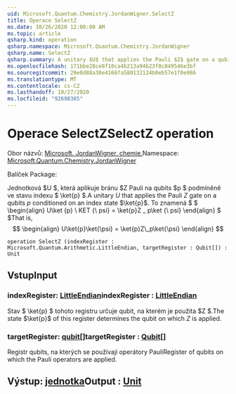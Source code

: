 ```yaml
---
uid: Microsoft.Quantum.Chemistry.JordanWigner.SelectZ
title: Operace SelectZ
ms.date: 10/26/2020 12:00:00 AM
ms.topic: article
qsharp.kind: operation
qsharp.namespace: Microsoft.Quantum.Chemistry.JordanWigner
qsharp.name: SelectZ
qsharp.summary: A unitary $U$ that applies the Pauli $Z$ gate on a qubits $p$ conditioned on an index state $\ket{p}$. That is, $$ \begin{align} U\ket{p}\ket{\psi} = \ket{p}Z\_p\ket{\psi} \end{align} $$
ms.openlocfilehash: 171bbe28ce8f10ca4b213a94b23f8c049546e3bf
ms.sourcegitcommit: 29e0d88a30e4166fa580132124b0eb57e1f0e986
ms.translationtype: MT
ms.contentlocale: cs-CZ
ms.lasthandoff: 10/27/2020
ms.locfileid: "92698385"
---
```

# <a name="selectz-operation"></a><span data-ttu-id="733f9-102">Operace SelectZ</span><span class="sxs-lookup"><span data-stu-id="733f9-102">SelectZ operation</span></span>

<span data-ttu-id="733f9-103">Obor názvů: [Microsoft. JordanWigner. chemie.](xref:Microsoft.Quantum.Chemistry.JordanWigner)</span><span class="sxs-lookup"><span data-stu-id="733f9-103">Namespace: [Microsoft.Quantum.Chemistry.JordanWigner](xref:Microsoft.Quantum.Chemistry.JordanWigner)</span></span>

<span data-ttu-id="733f9-104">Balíček [](https://nuget.org/packages/)</span><span class="sxs-lookup"><span data-stu-id="733f9-104">Package: [](https://nuget.org/packages/)</span></span>


<span data-ttu-id="733f9-105">Jednotková $U $, která aplikuje bránu $Z Pauli na qubits $p $ podmíněně ve stavu indexu $ \ket{p} $.</span><span class="sxs-lookup"><span data-stu-id="733f9-105">A unitary $U$ that applies the Pauli $Z$ gate on a qubits $p$ conditioned on an index state $\ket{p}$.</span></span> <span data-ttu-id="733f9-106">To znamená $ $ \begin{align} U\ket {p} \ KET {\ psí} = \ket{p}Z \_ p\ket {\ psí} \end{align} $ $</span><span class="sxs-lookup"><span data-stu-id="733f9-106">That is, $$ \begin{align} U\ket{p}\ket{\psi} = \ket{p}Z\_p\ket{\psi} \end{align} $$</span></span>

```qsharp
operation SelectZ (indexRegister : Microsoft.Quantum.Arithmetic.LittleEndian, targetRegister : Qubit[]) : Unit
```


## <a name="input"></a><span data-ttu-id="733f9-107">Vstup</span><span class="sxs-lookup"><span data-stu-id="733f9-107">Input</span></span>

### <a name="indexregister--littleendian"></a><span data-ttu-id="733f9-108">indexRegister: [LittleEndian](xref:Microsoft.Quantum.Arithmetic.LittleEndian)</span><span class="sxs-lookup"><span data-stu-id="733f9-108">indexRegister : [LittleEndian](xref:Microsoft.Quantum.Arithmetic.LittleEndian)</span></span>

<span data-ttu-id="733f9-109">Stav $ \ket{p} $ tohoto registru určuje qubit, na kterém je použita $Z $.</span><span class="sxs-lookup"><span data-stu-id="733f9-109">The state $\ket{p}$ of this register determines the qubit on which $Z$ is applied.</span></span>


### <a name="targetregister--qubit"></a><span data-ttu-id="733f9-110">targetRegister: [qubit](xref:microsoft.quantum.lang-ref.qubit)[]</span><span class="sxs-lookup"><span data-stu-id="733f9-110">targetRegister : [Qubit](xref:microsoft.quantum.lang-ref.qubit)[]</span></span>

<span data-ttu-id="733f9-111">Registr qubits, na kterých se používají operátory Pauli</span><span class="sxs-lookup"><span data-stu-id="733f9-111">Register of qubits on which the Pauli operators are applied.</span></span>



## <a name="output--unit"></a><span data-ttu-id="733f9-112">Výstup: [jednotka](xref:microsoft.quantum.lang-ref.unit)</span><span class="sxs-lookup"><span data-stu-id="733f9-112">Output : [Unit](xref:microsoft.quantum.lang-ref.unit)</span></span>

